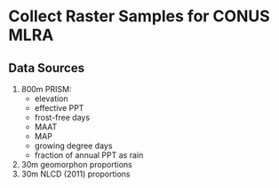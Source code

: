 # Collect Raster Samples for CONUS MLRA

## Data Sources

 1. 800m PRISM:
    + elevation
    + effective PPT
    + frost-free days
    + MAAT
    + MAP
    + growing degree days
    + fraction of annual PPT as rain
 2. 30m geomorphon proportions
 3. 30m NLCD (2011) proportions
 
